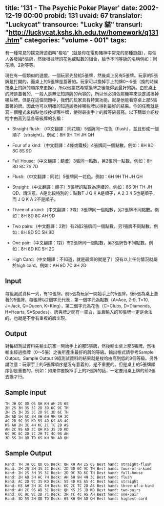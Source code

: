 title: '131 - The Psychic Poker Player'
date: 2002-12-19 00:00
probid: 131
uvaid: 67
translator: "Luckycat"
transource: "Lucky 貓"
transurl: "http://luckycat.kshs.kh.edu.tw/homework/q131.htm"
categories: "volume - 001"
tags:
---

有一種常見的撲克牌遊戲叫"梭哈"（就是你在電影賭神中常見的那種遊戲），每個人各發給5張牌，然後根據牌的花色或點數的組合，給予不同等級的名稱例如：同花順，2對等等。

現在有一個類似的遊戲，一個玩家先發給5張牌，然後桌上另有5張牌。玩家的5張牌是打開的，而桌上的5張牌是蓋著的。玩家可以換掉手上的牌0～5張（換的時候按桌上的牌的順序來更換），所以他當然希望換牌之後能得到最好的牌。由於桌上的牌是蓋著的，一般人是無法知道牌的內容的，所以他必須依照機率來決定該換掉哪些牌。但是在這個問題中，我們的玩家具有特異功能，就是他能看穿桌上那5張蓋著的牌。因此他可以明確的知道該換掉哪些牌以得到最好的結果。你的任務就是寫一個程式來指點他該換掉哪些牌，使得最後手上的牌等級最高。以下簡單介紹梭哈中由高到低各等級牌的名稱：

* Straight flush: （中文翻譯：同花順）5張牌同一花色（flush），並且形成一個順子（straight）。例如：8H 9H TH JH QH

* Four of a kind:（中文翻譯：4條或鐵枝）4張牌同一個點數。例如：8H 8D 8C 8S 9D 

* Full House:（中文翻譯：葫蘆）3張同一點數，另2張同一點數。例如：8H 8D 8C 7S 7D

* Flush:（中文翻譯：同花）5張牌同一花色。例如：6H 9H TH JH QH

* Straight:（中文翻譯：順子）5張牌的點數為連續的。例如：8S 9H TH JH QD。請注意，A是比較特別的：點數T J Q K A是順子，A 2 3 4 5也是順子，而 J Q K A 2不是順子。

* Three of a kind:（中文翻譯：3條）3張牌同一個點數，另2張牌不同點數。例如：8H 8D 8C AH 9D

* Two pairs:（中文翻譯：2對）有2組2張牌同一個點數，另1張牌不同點數。例如：8H 8D 5C 5H 9D

* One pair:（中文翻譯：1對）有2張牌同一個點數，另3張牌皆不同點數。例如：8H 8D KC 5H 2D

* High Card:（中文翻譯：不知道，就是最爛的就是了）沒有以上任何情況就屬於high card。例如：AH 9D 7C 3H 2D

<!-- more -->

## Input ##

每組測試資料一列，有10張牌。前5張為玩家一開始手上的5張牌，後5張為桌上蓋著的5張牌。每張牌以2個字元代表，第一個字元為點數（A=Ace, 2-9, T=10, J=Jack, Q=Queen, K=King），第二個字元為花色（C=Clubs, D=Diamonds, H=Hearts, S=Spades）。牌與牌之間有一空白，並且輸入的10張牌一定是合法的。也就是不會有重複的牌出現。

## Output ##

對每組測試資料先輸出玩家一開始手上的那5張牌，然後輸出桌上那5張牌。然後輸出經過換牌（0～5張）之後所產生最好的牌的等級。輸出格式請參考Sample Output。Sample Output 9組測試資料的結果就是梭哈由高到低的9個等級。另外請注意：玩家手上的5張牌順序是沒有意義的，是不重要的。但是桌上的5張牌順序卻是重要的，例如：如果你要換掉手上的2張牌的話，一定要用桌上牌的前2張去換才行。

## Sample input ##

	TH JH QC QD QS QH KH AH 2S 6S
	2H 2S 3H 3S 3C 2D 3D 6C 9C TH
	2H 2S 3H 3S 3C 2D 9C 3D 6C TH
	2H AD 5H AC 7H AH 6H 9H 4H 3C
	AC 2D 9C 3S KD 5S 4D KS AS 4C
	KS AH 2H 3C 4H KC 2C TC 2D AS
	AH 2C 9S AD 3C QH KS JS JD KD
	6C 9C 8C 2D 7C 2H TC 4C 9S AH
	3D 5S 2H QD TD 6S KH 9H AD QH

## Sample Output ##

	Hand: TH JH QC QD QS Deck: QH KH AH 2S 6S Best hand: straight-flush
	Hand: 2H 2S 3H 3S 3C Deck: 2D 3D 6C 9C TH Best hand: four-of-a-kind
	Hand: 2H 2S 3H 3S 3C Deck: 2D 9C 3D 6C TH Best hand: full-house
	Hand: 2H AD 5H AC 7H Deck: AH 6H 9H 4H 3C Best hand: flush
	Hand: AC 2D 9C 3S KD Deck: 5S 4D KS AS 4C Best hand: straight
	Hand: KS AH 2H 3C 4H Deck: KC 2C TC 2D AS Best hand: three-of-a-kind
	Hand: AH 2C 9S AD 3C Deck: QH KS JS JD KD Best hand: two-pairs
	Hand: 6C 9C 8C 2D 7C Deck: 2H TC 4C 9S AH Best hand: one-pair
	Hand: 3D 5S 2H QD TD Deck: 6S KH 9H AD QH Best hand: highest-card